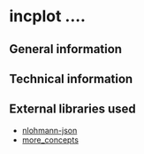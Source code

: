 # incplot .... #


## General information ##


## Technical information ##


## External libraries used ##

* [nlohmann-json](https://github.com/nlohmann/json)
* [more_concepts](https://github.com/MiSo1289/more_concepts)